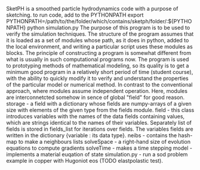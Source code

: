SketPH is a smoothed particle hydrodynamics code with a purpose of sketching. 
to run code, add to the PYTHONPATH 
export PYTHONPATH=/path/to/the/folder/which/contains/sketph/folder/:${PYTHONPATH}
python simulation.py
The purpose of this program is to be used to verify the simulation techniques.
The structure of the program assumes that it is loaded as a set of modules whose path,
as it does in python, added to the local environment, and writing
a particular script uses these modules as blocks.
The principle of constructing a program is somewhat different from what is
usually in such computational programs now. The program is used to prototyping
methods of mathematical modeling, so its quality is to get a minimum good
program in a relatively short period of time (student course),
with the ability to quickly modify it to verify and understand the properties
of the particular model or numerical method.
In contrast to the conventional approach, where modules assume independent operation.
Here, modules are interconnetcted somehow in sence of global "field" for good reason. 
storage - a field with a dictionary whose fields are numpy-arrays of a given
size with elements of the given type from the fields module.
field - this class introduces variables with the names of the data fields containing
values, which are strings identical to the names of their variables. 
Separately list of fields is stored in fields_list for iterations over fields.
The variables fields are written in the dictionary {variable : its data type}.
neibs - contains the hash-map to make a neighbours lists
solveSpace - a right-hand size of evolution equations to compute gradients
solveTime - makes a time stepping
model - implements a material euqation of state
simulation.py - run a sod problem example in copper with Hugoniot eos (TODO elastpolastic test). 
